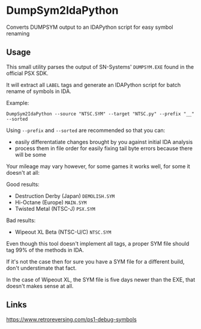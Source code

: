 # DumpSym2IdaPython

Converts DUMPSYM output to an IDAPython script for easy symbol renaming

## Usage

This small utility parses the output of SN-Systems' `DUMPSYM.EXE` found in the official PSX SDK.

It will extract all `LABEL` tags and generate an IDAPython script for batch rename of symbols in IDA.

Example:

`DumpSym2IdaPython --source "NTSC.SYM" --target "NTSC.py" --prefix "__" --sorted`

Using `--prefix` and `--sorted` are recommended so that you can:

- easily differentatiate changes brought by you against initial IDA analysis
- process them in file order for easily fixing tail byte errors because there will be some

Your mileage may vary however, for some games it works well, for some it doesn't at all:

Good results:

- Destruction Derby (Japan) `DEMOLISH.SYM`
- Hi-Octane (Europe) `MAIN.SYM`
- Twisted Metal (NTSC-J) `PSX.SYM`

Bad results:

- Wipeout XL Beta (NTSC-U/C) `NTSC.SYM`

Even though this tool doesn't implement all tags, a proper SYM file should tag 99% of the methods in IDA.

If it's not the case then for sure you have a SYM file for a different build, don't understimate that fact.

In the case of Wipeout XL, the SYM file is five days newer than the EXE, that doesn't makes sense at all.

## Links

https://www.retroreversing.com/ps1-debug-symbols
